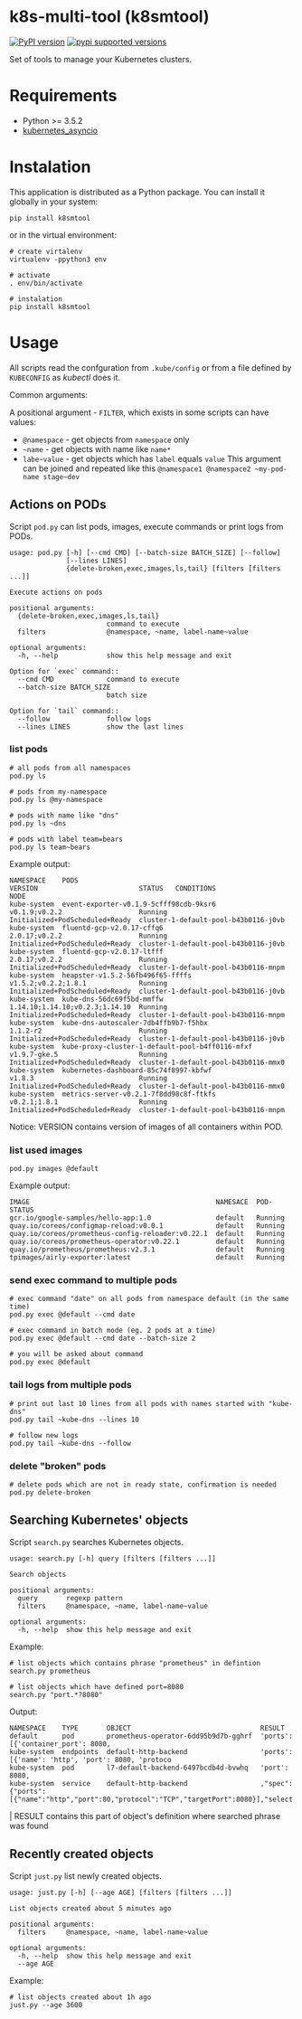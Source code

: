 # k8s-multi-tool (k8smtool)

[![PyPI version](https://badge.fury.io/py/k8smtool.svg)](https://badge.fury.io/py/k8smtool)
[![pypi supported versions](https://img.shields.io/pypi/pyversions/k8smtool.svg)](https://pypi.python.org/pypi/k8smtool)

Set of tools to manage your Kubernetes clusters.

# Requirements

* Python >= 3.5.2
* [kubernetes_asyncio](https://github.com/tomplus/kubernetes_asyncio)

# Instalation

This application is distributed as a Python package. You can install it globally
in your system:

```
pip install k8smtool
```

or in the virtual environment:

```
# create virtalenv
virtualenv -ppython3 env

# activate
. env/bin/activate

# instalation
pip install k8smtool
```

# Usage

All scripts read the confguration from `.kube/config` or from a file defined by `KUBECONFIG` as _kubectl_ does it.

Common arguments:

A positional argument - `FILTER`, which exists in some scripts can have values:
* `@namespace` - get objects from `namespace` only
* `~name` - get objects with name like `name*`
* `labe~value` - get objects which has `label` equals `value`
This argument can be joined and repeated like this `@namespace1 @namespace2 ~my-pod-name stage~dev`


## Actions on PODs

Script `pod.py` can list pods, images, execute commands or print logs from PODs.

```
usage: pod.py [-h] [--cmd CMD] [--batch-size BATCH_SIZE] [--follow]
              [--lines LINES]
              {delete-broken,exec,images,ls,tail} [filters [filters ...]]

Execute actions on pods

positional arguments:
  {delete-broken,exec,images,ls,tail}
                        command to execute
  filters               @namespace, ~name, label-name~value

optional arguments:
  -h, --help            show this help message and exit

Option for `exec` command::
  --cmd CMD             command to execute
  --batch-size BATCH_SIZE
                        batch size

Option for `tail` command::
  --follow              follow logs
  --lines LINES         show the last lines
```

### list pods

```
# all pods from all namespaces
pod.py ls

# pods from my-namespace
pod.py ls @my-namespace

# pods with name like "dns"
pod.py ls ~dns

# pods with label team=bears
pod.py ls team~bears

```

Example output:

```
NAMESPACE    PODS                                                 VERSION                         STATUS   CONDITIONS                      NODE
kube-system  event-exporter-v0.1.9-5cfff98cdb-9ksr6               v0.1.9;v0.2.2                   Running  Initialized+PodScheduled+Ready  cluster-1-default-pool-b43b0116-j0vb
kube-system  fluentd-gcp-v2.0.17-cffq6                            2.0.17;v0.2.2                   Running  Initialized+PodScheduled+Ready  cluster-1-default-pool-b43b0116-j0vb
kube-system  fluentd-gcp-v2.0.17-ltfff                            2.0.17;v0.2.2                   Running  Initialized+PodScheduled+Ready  cluster-1-default-pool-b43b0116-mnpm
kube-system  heapster-v1.5.2-56fb496f65-ffffs                     v1.5.2;v0.2.2;1.8.1             Running  Initialized+PodScheduled+Ready  cluster-1-default-pool-b43b0116-j0vb
kube-system  kube-dns-56dc69f5bd-mmffw                            1.14.10;1.14.10;v0.2.3;1.14.10  Running  Initialized+PodScheduled+Ready  cluster-1-default-pool-b43b0116-mnpm
kube-system  kube-dns-autoscaler-7db4ffb9b7-f5hbx                 1.1.2-r2                        Running  Initialized+PodScheduled+Ready  cluster-1-default-pool-b43b0116-j0vb
kube-system  kube-proxy-cluster-1-default-pool-b4ff0116-mfxf      v1.9.7-gke.5                    Running  Initialized+PodScheduled+Ready  cluster-1-default-pool-b43b0116-mmx0
kube-system  kubernetes-dashboard-85c74f8997-kbfwf                v1.8.3                          Running  Initialized+PodScheduled+Ready  cluster-1-default-pool-b43b0116-mmx0
kube-system  metrics-server-v0.2.1-7f8dd98c8f-ftkfs               v0.2.1;1.8.1                    Running  Initialized+PodScheduled+Ready  cluster-1-default-pool-b43b0116-mnpm
```

Notice: VERSION contains version of images of all containers within POD.

### list used images

```
pod.py images @default
```

Example output:
```
IMAGE                                              NAMESACE  POD-STATUS
gcr.io/google-samples/hello-app:1.0                default   Running
quay.io/coreos/configmap-reload:v0.0.1             default   Running
quay.io/coreos/prometheus-config-reloader:v0.22.1  default   Running
quay.io/coreos/prometheus-operator:v0.22.1         default   Running
quay.io/prometheus/prometheus:v2.3.1               default   Running
tpimages/airly-exporter:latest                     default   Running
```

### send exec command to multiple pods

```
# exec command "date" on all pods from namespace default (in the same time)
pod.py exec @default --cmd date

# exec command in batch mode (eg. 2 pods at a time)
pod.py exec @default --cmd date --batch-size 2

# you will be asked about command
pod.py exec @default
```

### tail logs from multiple pods

```
# print out last 10 lines from all pods with names started with "kube-dns"
pod.py tail ~kube-dns --lines 10

# follow new logs
pod.py tail ~kube-dns --follow
```

### delete "broken" pods

```
# delete pods which are not in ready state, confirmation is needed
pod.py delete-broken
```

## Searching Kubernetes' objects

Script `search.py` searches Kubernetes objects.

```
usage: search.py [-h] query [filters [filters ...]]

Search objects

positional arguments:
  query       regexp pattern
  filters     @namespace, ~name, label-name~value

optional arguments:
  -h, --help  show this help message and exit
```

Example:

```
# list objects which contains phrase "prometheus" in defintion
search.py prometheus

# list objects which have defined port=8080
search.py "port.*?8080"
```

Output:

```
NAMESPACE    TYPE       OBJECT                                RESULT
default      pod        prometheus-operator-6dd95b9d7b-gghrf  'ports': [{'container_port': 8080,
kube-system  endpoints  default-http-backend                  'ports': [{'name': 'http', 'port': 8080, 'protoco
kube-system  pod        l7-default-backend-6497bcdb4d-bvwhq   'port': 8080,
kube-system  service    default-http-backend                  ,"spec":{"ports":[{"name":"http","port":80,"protocol":"TCP","targetPort":8080}],"select
```

| RESULT contains this part of object's definition where searched phrase was found

## Recently created objects

Script `just.py` list newly created objects.

```
usage: just.py [-h] [--age AGE] [filters [filters ...]]

List objects created about 5 minutes ago

positional arguments:
  filters     @namespace, ~name, label-name~value

optional arguments:
  -h, --help  show this help message and exit
  --age AGE
```

Example:

```
# list objects created about 1h ago
just.py --age 3600
```
